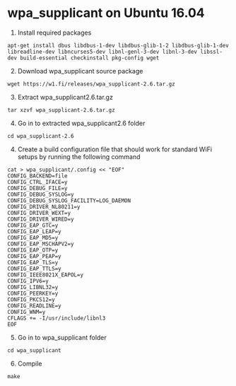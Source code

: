 # wpa_supplicant on Ubuntu 16.04

1. Install required packages
```
apt-get install dbus libdbus-1-dev libdbus-glib-1-2 libdbus-glib-1-dev libreadline-dev libncurses5-dev libnl-genl-3-dev libnl-3-dev libssl-dev build-essential checkinstall pkg-config wget
```
2. Download wpa_supplicant source package
```
wget https://w1.fi/releases/wpa_supplicant-2.6.tar.gz
```
3. Extract wpa_supplicant2.6.tar.gz
```
tar xzvf wpa_supplicant-2.6.tar.gz
```
4. Go in to extracted wpa_supplicant2.6 folder
```
cd wpa_supplicant-2.6
```
4. Create a build configuration file that should work for standard WiFi setups by running the following command
```
cat > wpa_supplicant/.config << "EOF"
CONFIG_BACKEND=file
CONFIG_CTRL_IFACE=y
CONFIG_DEBUG_FILE=y
CONFIG_DEBUG_SYSLOG=y
CONFIG_DEBUG_SYSLOG_FACILITY=LOG_DAEMON
CONFIG_DRIVER_NL80211=y
CONFIG_DRIVER_WEXT=y
CONFIG_DRIVER_WIRED=y
CONFIG_EAP_GTC=y
CONFIG_EAP_LEAP=y
CONFIG_EAP_MD5=y
CONFIG_EAP_MSCHAPV2=y
CONFIG_EAP_OTP=y
CONFIG_EAP_PEAP=y
CONFIG_EAP_TLS=y
CONFIG_EAP_TTLS=y
CONFIG_IEEE8021X_EAPOL=y
CONFIG_IPV6=y
CONFIG_LIBNL32=y
CONFIG_PEERKEY=y
CONFIG_PKCS12=y
CONFIG_READLINE=y
CONFIG_WNM=y
CFLAGS += -I/usr/include/libnl3
EOF
```
5. Go in to wpa_supplicant folder
```
cd wpa_supplicant
```
6. Compile
```
make
